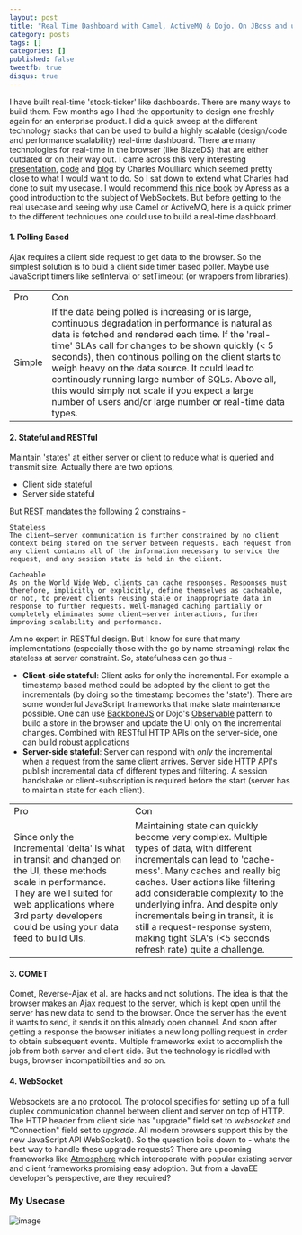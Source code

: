 ```yaml
---
layout: post
title: "Real Time Dashboard with Camel, ActiveMQ & Dojo. On JBoss and using JMS & WebSocket"
category: posts
tags: []
categories: []
published: false
tweetfb: true
disqus: true
---
```


I have built real-time 'stock-ticker' like dashboards. There are many ways to build them. Few months ago I had the opportunity to design one freshly again for an enterprise product. I did a quick sweep at the different technology stacks that can be used to build a highly scalable (design/code and performance scalability) real-time dashboard. There are many technologies for real-time in the browser (like BlazeDS) that are either outdated or on their way out. I came across this very interesting [presentation](http://fusesource.com/apache-camel-conference-2012/videos/camelone-2012-charles-moulliard-video/), [code](https://github.com/FuseByExample/websocket-activemq-camel) and [blog](http://cmoulliard.blogspot.in/2012_04_01_archive.html) by Charles Moulliard which seemed pretty close to what I would want to do. So I sat down to extend what Charles had done to suit my usecase. I would recommend [this nice book](http://www.amazon.com/The-Definitive-Guide-HTML5-WebSocket/dp/1430247401) by Apress as a good introduction to the subject of WebSockets. But before getting to the real usecase and seeing why use Camel or ActiveMQ, here is a quick primer to the different techniques one could use to build a real-time dashboard. 

#### 1. Polling Based
Ajax requires a client side request to get data to the browser. So the simplest solution is to buld a client side timer based poller. Maybe use JavaScript timers like setInterval or setTimeout (or wrappers from libraries). 

<table class="table table-bordered table-striped table-condensed bs-docs-grid">
	<tr>
		<td>Pro</td>
		<td>Con</td>
	</tr>
	<tr>
		<td>Simple</td>
		<td>If the data being polled is increasing or is large, continuous degradation in performance is natural as data is fetched and rendered each time. If the 'real-time' SLAs call for changes to be shown quickly (< 5 seconds), then continous polling on the client starts to weigh heavy on the data source. It could lead to continously running large number of SQLs. Above all, this would simply not scale if you expect a large number of users and/or large number or real-time data types.</td>
	</tr>
</table>

#### 2. Stateful and RESTful
Maintain 'states' at either server or client to reduce what is queried and transmit size. Actually there are two options,

* Client side stateful
* Server side stateful

But [REST mandates](http://en.wikipedia.org/wiki/Representational_state_transfer#Constraints) the following 2 constrains -

	Stateless
	The client–server communication is further constrained by no client context being stored on the server between requests. Each request from any client contains all of the information necessary to service the request, and any session state is held in the client.

	Cacheable
	As on the World Wide Web, clients can cache responses. Responses must therefore, implicitly or explicitly, define themselves as cacheable, or not, to prevent clients reusing stale or inappropriate data in response to further requests. Well-managed caching partially or completely eliminates some client–server interactions, further improving scalability and performance.

Am no expert in RESTful design. But I know for sure that many implementations (especially those with the go by name streaming) relax the stateless at server constraint. So, statefulness can go thus -

* **Client-side stateful**: Client asks for only the incremental. For example a timestamp based method could be adopted by the client to get the incrementals (by doing so the timestamp becomes the 'state'). There are some wonderful JavaScript frameworks that make state maintenance possible. One can use [BackboneJS](http://backbonejs.org) or Dojo's [Observable](http://dojotoolkit.org/reference-guide/1.9/dojo/store/Observable.html) pattern to build a store in the browser and update the UI only on the incremental changes. Combined with RESTful HTTP APIs on the server-side, one can build robust applications
* **Server-side stateful**: Server can respond with *only* the incremental when a request from the same client arrives. Server side HTTP API's publish incremental data of different types and filtering. A session handshake or client-subscription is required before the start (server has to maintain state for each client).

<table class="table table-bordered table-striped table-condensed bs-docs-grid">
	<tr>
		<td>Pro</td>
		<td>Con</td>
	</tr>
	<tr>
		<td>Since only the incremental 'delta' is what in transit and changed on the UI, these methods scale in performance. They are well suited for web applications where 3rd party developers could be using your data feed to build UIs.</td>
		<td>Maintaining state can quickly become very complex. Multiple types of data, with different incrementals can lead to 'cache-mess'. Many caches and really big caches. User actions like filtering add considerable complexity to the underlying infra. And despite only incrementals being in transit, it is still a request-response system, making tight SLA's (<5 seconds refresh rate) quite a challenge.</td>
	</tr>
</table>

#### 3. COMET
Comet, Reverse-Ajax et al. are hacks and not solutions. The idea is that the browser makes an Ajax request to the server, which is kept open until the server has new data to send to the browser. Once the server has the event it wants to send, it sends it on this already open channel. And soon after getting a response the browser initiates a new long polling request in order to obtain subsequent events. Multiple frameworks exist to accomplish the job from both server and client side. But the technology is riddled with bugs, browser incompatibilities and so on.

#### 4. WebSocket
Websockets are a no protocol. The protocol specifies for setting up of a full duplex communication channel between client and server on top of HTTP. The HTTP header from client side has "upgrade" field set to *websocket* and "Connection" field set to *upgrade*. All modern browsers support this by the new JavaScript API WebSocket(). So the question boils down to - whats the best way to handle these upgrade requests? There are upcoming frameworks like [Atmosphere](https://github.com/Atmosphere/atmosphere) which interoperate with popular existing server and client frameworks promising easy adoption. But from a JavaEE developer's perspective, are they required?

### My Usecase

![image](http://)